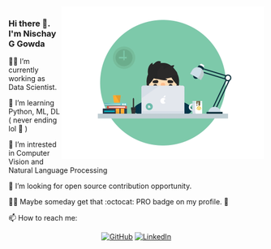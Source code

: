 <img align='right' src='https://github.com/Ranger105/Ranger105/blob/master/70804f7e25b11f29db904f2fa7b4cd9d.gif' width='400"'>

### Hi there 👋. I'm Nischay G Gowda

:man_technologist: I’m currently working as Data Scientist.

🌱 I’m learning Python, ML, DL ( never ending lol :rofl: )

:robot: I’m intrested in Computer Vision and Natural Language Processing  

:handshake: I’m looking for open source contribution opportunity.

:superhero_man: Maybe someday get that :octocat: PRO  badge on my profile. :love_you_gesture:

📫 How to reach me: <p align="center">
	<a href="https://github.com/terrytangyuan"><img src="https://img.shields.io/github/followers/nischaygowda105.svg?label=GitHub&style=social" alt="GitHub"></a>
	<a href="https://www.linkedin.com/in/nischaygirishgowda"><img src="https://img.shields.io/badge/LinkedIn--_.svg?style=social&logo=linkedin" alt="LinkedIn"></a>
	
	
	
<!-- <img src="https://github-readme-stats.vercel.app/api?username=nischaygowda105&&show_icons=true&title_color=ffffff&icon_color=bb2acf&text_color=daf7dc&bg_color=191919"> -->


